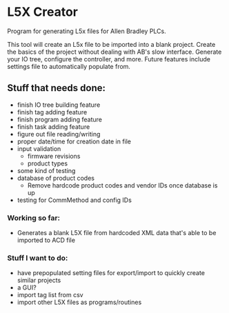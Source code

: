 # L5X Creator 

Program for generating L5x files for Allen Bradley PLCs. 

This tool will create an L5x file to be imported into a blank project. Create the basics of the project without dealing with AB's slow interface. Generate your IO tree, configure the controller, and more. Future features include settings file to automatically populate from.

## Stuff that needs done:
 - finish IO tree building feature
 - finish tag adding feature
 - finish program adding feature
 - finish task adding feature
 - figure out file reading/writing
 - proper date/time for creation date in file
 - input validation
   -  firmware revisions
   - product types
 - some kind of testing
 - database of product codes
   - Remove hardcode product codes and vendor IDs once database is up
 - testing for CommMethod and config IDs

### Working so far:
 - Generates a blank L5X file from hardcoded XML data that's able to be imported to ACD file

### Stuff I want to do:
 - have prepopulated setting files for export/import to quickly create similar projects
 - a GUI?
 - import tag list from csv
 - import other L5X files as programs/routines